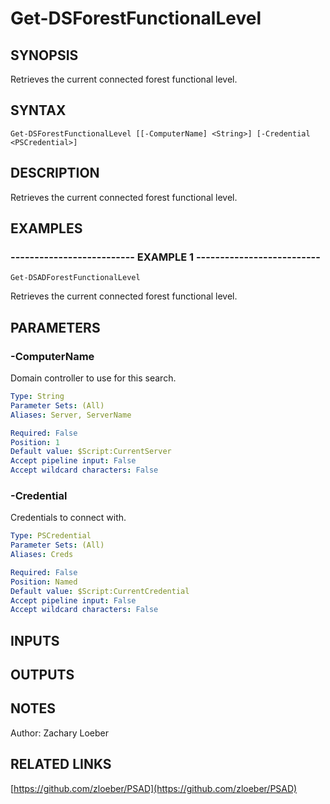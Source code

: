 ﻿---
external help file: PSAD-help.xml
online version: https://github.com/zloeber/PSAD
schema: 2.0.0
---

# Get-DSForestFunctionalLevel

## SYNOPSIS
Retrieves the current connected forest functional level.

## SYNTAX

```
Get-DSForestFunctionalLevel [[-ComputerName] <String>] [-Credential <PSCredential>]
```

## DESCRIPTION
Retrieves the current connected forest functional level.

## EXAMPLES

### -------------------------- EXAMPLE 1 --------------------------
```
Get-DSADForestFunctionalLevel
```

Retrieves the current connected forest functional level.

## PARAMETERS

### -ComputerName
Domain controller to use for this search.

```yaml
Type: String
Parameter Sets: (All)
Aliases: Server, ServerName

Required: False
Position: 1
Default value: $Script:CurrentServer
Accept pipeline input: False
Accept wildcard characters: False
```

### -Credential
Credentials to connect with.

```yaml
Type: PSCredential
Parameter Sets: (All)
Aliases: Creds

Required: False
Position: Named
Default value: $Script:CurrentCredential
Accept pipeline input: False
Accept wildcard characters: False
```

## INPUTS

## OUTPUTS

## NOTES
Author: Zachary Loeber

## RELATED LINKS

[https://github.com/zloeber/PSAD](https://github.com/zloeber/PSAD)

